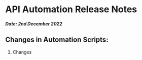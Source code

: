 # API Automation Release Notes
##### Date: 2nd December 2022
## Changes in Automation Scripts:

1) Changes
